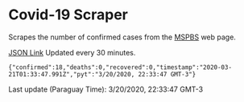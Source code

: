 # Covid-19 Scraper

Scrapes the number of confirmed cases from the [MSPBS](https://www.mspbs.gov.py/covid-19.php) web page.

[JSON Link](https://jmayalag.github.io/covid19-scrape/cases.json)
Updated every 30 minutes.
```
{"confirmed":18,"deaths":0,"recovered":0,"timestamp":"2020-03-21T01:33:47.991Z","pyt":"3/20/2020, 22:33:47 GMT-3"}
```
Last update (Paraguay Time): 3/20/2020, 22:33:47 GMT-3
